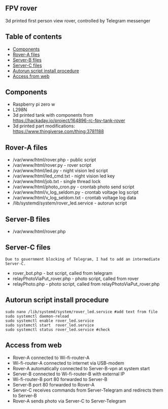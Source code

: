 ## FPV rover
3d printed first person view rover, controlled by Telegram messenger

## Table of contents
* [Components](#components)
* [Rover-A files](#rover-a-files)
* [Server-B files](#server-b-files)
* [Server-C files](#server-c-files)
* [Autorun script install procedure](#autorun-script-install-procedure)
* [Access from web](#access-from-web)

## Components
* Raspberry pi zero w
* L298N
* 3d printed tank with components from https://hackaday.io/project/164896-rc-fpv-tank-rover
* 3d printed part modifications: https://www.thingiverse.com/thing:3781188

## Rover-A files
* /var/www/html/rover.php - public script
* /var/www/html/rover.py - rover script
* /var/www/html/led.py - night vision led script
* /var/www/html/led_cmd.txt - night vision led key
* /var/www/html/job.txt - single thread lock
* /var/www/html/photo_cron.py - crontab photo send script
* /var/www/html/v_log_seldom.py - crontab voltage log script
* /var/www/html/v_log_seldom.txt - crontab voltage log data
* /lib/systemd/system/rover_led.service - autorun script

## Server-B files
* /var/www/html/rover.php

## Server-C files
```
Due to government blocking of Telegram, I had to add an intermediate Server-C.
```
* rover_bot.php - bot script, called from telegram
* relayPhotoViaPut_rover.php - photo script, called from rover
* relayPhoto.php - photo script, called from relayPhotoViaPut_rover.php

## Autorun script install procedure
```
sudo nano /lib/systemd/system/rover_led.service #add text from file
sudo systemctl daemon-reload
sudo systemctl enable rover_led.service
sudo systemctl start  rover_led.service
sudo systemctl status rover_led.service #check
```

## Access from web
* Rover-A connected to Wi-fi-router-A
* Wi-fi-router-A connected to internet via USB-modem
* Rover-A automatically connected to Server-B-vpn at system start
* Server-B connected to Wi-fi-router-B with external IP
* Wi-fi-router-B port 80 forwarded to Server-B
* Server-B port 80 forwarded to Rover-A
* Server-C receives commands from Server-Telegram and redirects them to Server-B
* Rover-A sends photo via Server-C to Server-Telegram
